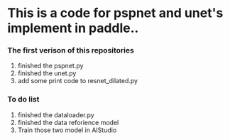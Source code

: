 # This is a code for pspnet and unet's implement in paddle..

### The first verison of this repositories 
1. finished the pspnet.py
2. finished the unet.py
3. add some print code to resnet_dilated.py

### To do list
1. finished the dataloader.py
2. finished the data reforience model
3. Train those two model in AIStudio

